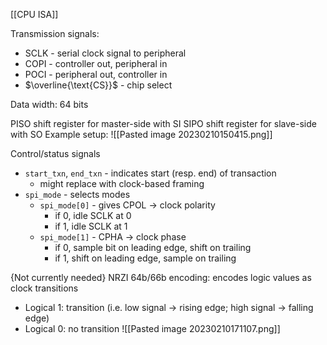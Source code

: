[[CPU ISA]]

Transmission signals:
- SCLK - serial clock signal to peripheral
- COPI - controller out, peripheral in
- POCI - peripheral out, controller in
- $\overline{\text{CS}}$ - chip select

Data width: 64 bits

PISO shift register for master-side with SI
SIPO shift register for slave-side with SO
Example setup:
![[Pasted image 20230210150415.png]]

Control/status signals
- `start_txn`, `end_txn` - indicates start (resp. end) of transaction 
	- might replace with clock-based framing
- `spi_mode` - selects modes
	- `spi_mode[0]` - gives CPOL -> clock polarity
		- if 0, idle SCLK at 0
		- if 1, idle SCLK at 1
	- `spi_mode[1]` - CPHA -> clock phase
		- if 0, sample bit on leading edge, shift on trailing
		- if 1, shift on leading edge, sample on trailing

{Not currently needed}
NRZI 64b/66b encoding: encodes logic values as clock transitions
- Logical 1: transition (i.e. low signal $\to$ rising edge; high signal $\to$ falling edge)
- Logical 0: no transition
![[Pasted image 20230210171107.png]]

